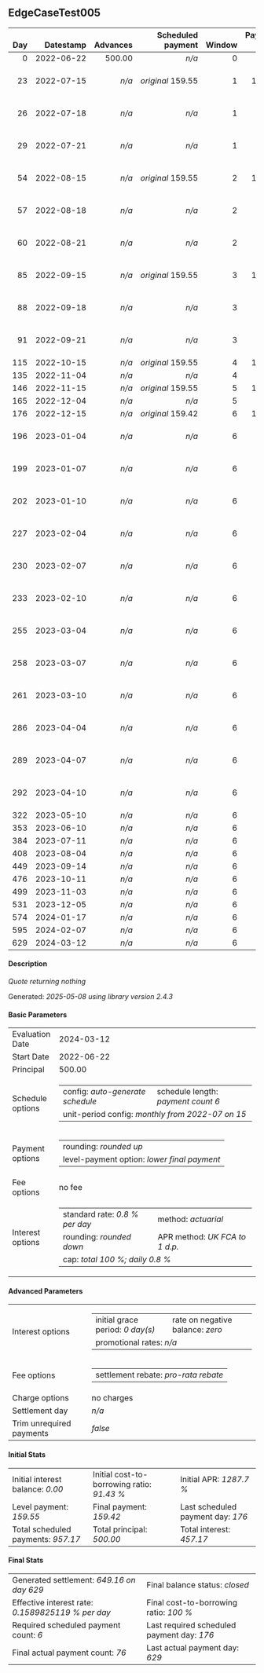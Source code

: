 <h2>EdgeCaseTest005</h2>
<table>
    <thead style="vertical-align: bottom;">
        <th class="ci00" style="text-align: right;">Day</th>
        <th class="ci01" style="text-align: right;">Datestamp</th>
        <th class="ci02" style="text-align: right;">Advances</th>
        <th class="ci03" style="text-align: right;">Scheduled payment</th>
        <th class="ci04" style="text-align: right;">Window</th>
        <th class="ci05" style="text-align: right;">Payment due</th>
        <th class="ci06" style="text-align: right;">Actual payments</th>
        <th class="ci07" style="text-align: right;">Net effect</th>
        <th class="ci08" style="text-align: right;">Payment status</th>
        <th class="ci09" style="text-align: right;">Balance status</th>
        <th class="ci10" style="text-align: right;">Actuarial interest</th>
        <th class="ci11" style="text-align: right;">New interest</th>
        <th class="ci12" style="text-align: right;">Interest portion</th>
        <th class="ci13" style="text-align: right;">Principal portion</th>
        <th class="ci14" style="text-align: right;">Interest balance</th>
        <th class="ci15" style="text-align: right;">Principal balance</th>
    </thead>
    <tr style="text-align: right;">
        <td class="ci00">0</td>
        <td class="ci01" style="white-space: nowrap;">2022-06-22</td>
        <td class="ci02">500.00</td>
        <td class="ci03" style="white-space: nowrap;"><i>n/a<i></td>
        <td class="ci04">0</td>
        <td class="ci05">0.00</td>
        <td class="ci06"><i>n/a</i></td>
        <td class="ci07">0.00</td>
        <td class="ci08"><i>none&nbsp;scheduled</i></td>
        <td class="ci09">open</td>
        <td class="ci10">0.0000</td>
        <td class="ci11">0.0000</td>
        <td class="ci12">0.00</td>
        <td class="ci13">0.00</td>
        <td class="ci14">0.0000</td>
        <td class="ci15">500.00</td>
    </tr>
    <tr style="text-align: right;">
        <td class="ci00">23</td>
        <td class="ci01" style="white-space: nowrap;">2022-07-15</td>
        <td class="ci02"><i>n/a</i></td>
        <td class="ci03" style="white-space: nowrap;"><i>original</i> 159.55</td>
        <td class="ci04">1</td>
        <td class="ci05">159.55</td>
        <td class="ci06">166.67&nbsp;<i>failed</i><br/>66.67&nbsp;<i>failed</i><br/>66.67&nbsp;<i>failed</i></td>
        <td class="ci07">0.00</td>
        <td class="ci08"><i>missed&nbsp;payment</i></td>
        <td class="ci09">open</td>
        <td class="ci10">92.0000</td>
        <td class="ci11">92.0000</td>
        <td class="ci12">0.00</td>
        <td class="ci13">0.00</td>
        <td class="ci14">92.0000</td>
        <td class="ci15">500.00</td>
    </tr>
    <tr style="text-align: right;">
        <td class="ci00">26</td>
        <td class="ci01" style="white-space: nowrap;">2022-07-18</td>
        <td class="ci02"><i>n/a</i></td>
        <td class="ci03" style="white-space: nowrap;"><i>n/a<i></td>
        <td class="ci04">1</td>
        <td class="ci05">0.00</td>
        <td class="ci06">66.67&nbsp;<i>failed</i><br/>66.67&nbsp;<i>failed</i><br/>66.67&nbsp;<i>failed</i></td>
        <td class="ci07">0.00</td>
        <td class="ci08"><i>nothing&nbsp;due</i></td>
        <td class="ci09">open</td>
        <td class="ci10">12.0000</td>
        <td class="ci11">12.0000</td>
        <td class="ci12">0.00</td>
        <td class="ci13">0.00</td>
        <td class="ci14">104.0000</td>
        <td class="ci15">500.00</td>
    </tr>
    <tr style="text-align: right;">
        <td class="ci00">29</td>
        <td class="ci01" style="white-space: nowrap;">2022-07-21</td>
        <td class="ci02"><i>n/a</i></td>
        <td class="ci03" style="white-space: nowrap;"><i>n/a<i></td>
        <td class="ci04">1</td>
        <td class="ci05">0.00</td>
        <td class="ci06">66.67&nbsp;<i>failed</i><br/>66.67&nbsp;<i>failed</i><br/>66.67&nbsp;<i>failed</i></td>
        <td class="ci07">0.00</td>
        <td class="ci08"><i>nothing&nbsp;due</i></td>
        <td class="ci09">open</td>
        <td class="ci10">12.0000</td>
        <td class="ci11">12.0000</td>
        <td class="ci12">0.00</td>
        <td class="ci13">0.00</td>
        <td class="ci14">116.0000</td>
        <td class="ci15">500.00</td>
    </tr>
    <tr style="text-align: right;">
        <td class="ci00">54</td>
        <td class="ci01" style="white-space: nowrap;">2022-08-15</td>
        <td class="ci02"><i>n/a</i></td>
        <td class="ci03" style="white-space: nowrap;"><i>original</i> 159.55</td>
        <td class="ci04">2</td>
        <td class="ci05">159.55</td>
        <td class="ci06">66.67&nbsp;<i>failed</i><br/>66.67&nbsp;<i>failed</i><br/>66.67&nbsp;<i>failed</i></td>
        <td class="ci07">0.00</td>
        <td class="ci08"><i>missed&nbsp;payment</i></td>
        <td class="ci09">open</td>
        <td class="ci10">100.0000</td>
        <td class="ci11">100.0000</td>
        <td class="ci12">0.00</td>
        <td class="ci13">0.00</td>
        <td class="ci14">216.0000</td>
        <td class="ci15">500.00</td>
    </tr>
    <tr style="text-align: right;">
        <td class="ci00">57</td>
        <td class="ci01" style="white-space: nowrap;">2022-08-18</td>
        <td class="ci02"><i>n/a</i></td>
        <td class="ci03" style="white-space: nowrap;"><i>n/a<i></td>
        <td class="ci04">2</td>
        <td class="ci05">0.00</td>
        <td class="ci06">66.67&nbsp;<i>failed</i><br/>66.67&nbsp;<i>failed</i><br/>66.67&nbsp;<i>failed</i></td>
        <td class="ci07">0.00</td>
        <td class="ci08"><i>nothing&nbsp;due</i></td>
        <td class="ci09">open</td>
        <td class="ci10">12.0000</td>
        <td class="ci11">12.0000</td>
        <td class="ci12">0.00</td>
        <td class="ci13">0.00</td>
        <td class="ci14">228.0000</td>
        <td class="ci15">500.00</td>
    </tr>
    <tr style="text-align: right;">
        <td class="ci00">60</td>
        <td class="ci01" style="white-space: nowrap;">2022-08-21</td>
        <td class="ci02"><i>n/a</i></td>
        <td class="ci03" style="white-space: nowrap;"><i>n/a<i></td>
        <td class="ci04">2</td>
        <td class="ci05">0.00</td>
        <td class="ci06">66.67&nbsp;<i>failed</i><br/>66.67&nbsp;<i>failed</i><br/>66.67&nbsp;<i>failed</i></td>
        <td class="ci07">0.00</td>
        <td class="ci08"><i>nothing&nbsp;due</i></td>
        <td class="ci09">open</td>
        <td class="ci10">12.0000</td>
        <td class="ci11">12.0000</td>
        <td class="ci12">0.00</td>
        <td class="ci13">0.00</td>
        <td class="ci14">240.0000</td>
        <td class="ci15">500.00</td>
    </tr>
    <tr style="text-align: right;">
        <td class="ci00">85</td>
        <td class="ci01" style="white-space: nowrap;">2022-09-15</td>
        <td class="ci02"><i>n/a</i></td>
        <td class="ci03" style="white-space: nowrap;"><i>original</i> 159.55</td>
        <td class="ci04">3</td>
        <td class="ci05">159.55</td>
        <td class="ci06">66.67&nbsp;<i>failed</i><br/>66.67&nbsp;<i>failed</i><br/>66.67&nbsp;<i>failed</i></td>
        <td class="ci07">0.00</td>
        <td class="ci08"><i>missed&nbsp;payment</i></td>
        <td class="ci09">open</td>
        <td class="ci10">100.0000</td>
        <td class="ci11">100.0000</td>
        <td class="ci12">0.00</td>
        <td class="ci13">0.00</td>
        <td class="ci14">340.0000</td>
        <td class="ci15">500.00</td>
    </tr>
    <tr style="text-align: right;">
        <td class="ci00">88</td>
        <td class="ci01" style="white-space: nowrap;">2022-09-18</td>
        <td class="ci02"><i>n/a</i></td>
        <td class="ci03" style="white-space: nowrap;"><i>n/a<i></td>
        <td class="ci04">3</td>
        <td class="ci05">0.00</td>
        <td class="ci06">66.67&nbsp;<i>failed</i><br/>66.67&nbsp;<i>failed</i><br/>66.67&nbsp;<i>failed</i></td>
        <td class="ci07">0.00</td>
        <td class="ci08"><i>nothing&nbsp;due</i></td>
        <td class="ci09">open</td>
        <td class="ci10">12.0000</td>
        <td class="ci11">12.0000</td>
        <td class="ci12">0.00</td>
        <td class="ci13">0.00</td>
        <td class="ci14">352.0000</td>
        <td class="ci15">500.00</td>
    </tr>
    <tr style="text-align: right;">
        <td class="ci00">91</td>
        <td class="ci01" style="white-space: nowrap;">2022-09-21</td>
        <td class="ci02"><i>n/a</i></td>
        <td class="ci03" style="white-space: nowrap;"><i>n/a<i></td>
        <td class="ci04">3</td>
        <td class="ci05">0.00</td>
        <td class="ci06">66.67&nbsp;<i>failed</i><br/>66.67&nbsp;<i>failed</i><br/>66.67&nbsp;<i>failed</i></td>
        <td class="ci07">0.00</td>
        <td class="ci08"><i>nothing&nbsp;due</i></td>
        <td class="ci09">open</td>
        <td class="ci10">12.0000</td>
        <td class="ci11">12.0000</td>
        <td class="ci12">0.00</td>
        <td class="ci13">0.00</td>
        <td class="ci14">364.0000</td>
        <td class="ci15">500.00</td>
    </tr>
    <tr style="text-align: right;">
        <td class="ci00">115</td>
        <td class="ci01" style="white-space: nowrap;">2022-10-15</td>
        <td class="ci02"><i>n/a</i></td>
        <td class="ci03" style="white-space: nowrap;"><i>original</i> 159.55</td>
        <td class="ci04">4</td>
        <td class="ci05">159.55</td>
        <td class="ci06"><i>n/a</i></td>
        <td class="ci07">0.00</td>
        <td class="ci08"><i>paid&nbsp;later&nbsp;owing</i>&nbsp;76.22</td>
        <td class="ci09">open</td>
        <td class="ci10">96.0000</td>
        <td class="ci11">96.0000</td>
        <td class="ci12">0.00</td>
        <td class="ci13">0.00</td>
        <td class="ci14">460.0000</td>
        <td class="ci15">500.00</td>
    </tr>
    <tr style="text-align: right;">
        <td class="ci00">135</td>
        <td class="ci01" style="white-space: nowrap;">2022-11-04</td>
        <td class="ci02"><i>n/a</i></td>
        <td class="ci03" style="white-space: nowrap;"><i>n/a<i></td>
        <td class="ci04">4</td>
        <td class="ci05">0.00</td>
        <td class="ci06"><i>confirmed</i>&nbsp;83.33</td>
        <td class="ci07">83.33</td>
        <td class="ci08"><i>extra&nbsp;payment</i></td>
        <td class="ci09">open</td>
        <td class="ci10">40.0000</td>
        <td class="ci11">40.0000</td>
        <td class="ci12">83.33</td>
        <td class="ci13">0.00</td>
        <td class="ci14">416.6700</td>
        <td class="ci15">500.00</td>
    </tr>
    <tr style="text-align: right;">
        <td class="ci00">146</td>
        <td class="ci01" style="white-space: nowrap;">2022-11-15</td>
        <td class="ci02"><i>n/a</i></td>
        <td class="ci03" style="white-space: nowrap;"><i>original</i> 159.55</td>
        <td class="ci04">5</td>
        <td class="ci05">159.55</td>
        <td class="ci06"><i>n/a</i></td>
        <td class="ci07">0.00</td>
        <td class="ci08"><i>paid&nbsp;later&nbsp;owing</i>&nbsp;76.22</td>
        <td class="ci09">open</td>
        <td class="ci10">0.0000</td>
        <td class="ci11">0.0000</td>
        <td class="ci12">0.00</td>
        <td class="ci13">0.00</td>
        <td class="ci14">416.6700</td>
        <td class="ci15">500.00</td>
    </tr>
    <tr style="text-align: right;">
        <td class="ci00">165</td>
        <td class="ci01" style="white-space: nowrap;">2022-12-04</td>
        <td class="ci02"><i>n/a</i></td>
        <td class="ci03" style="white-space: nowrap;"><i>n/a<i></td>
        <td class="ci04">5</td>
        <td class="ci05">0.00</td>
        <td class="ci06"><i>confirmed</i>&nbsp;83.33</td>
        <td class="ci07">83.33</td>
        <td class="ci08"><i>extra&nbsp;payment</i></td>
        <td class="ci09">open</td>
        <td class="ci10">0.0000</td>
        <td class="ci11">0.0000</td>
        <td class="ci12">83.33</td>
        <td class="ci13">0.00</td>
        <td class="ci14">333.3400</td>
        <td class="ci15">500.00</td>
    </tr>
    <tr style="text-align: right;">
        <td class="ci00">176</td>
        <td class="ci01" style="white-space: nowrap;">2022-12-15</td>
        <td class="ci02"><i>n/a</i></td>
        <td class="ci03" style="white-space: nowrap;"><i>original</i> 159.42</td>
        <td class="ci04">6</td>
        <td class="ci05">159.42</td>
        <td class="ci06"><i>n/a</i></td>
        <td class="ci07">0.00</td>
        <td class="ci08"><i>paid&nbsp;later&nbsp;in&nbsp;full</i></td>
        <td class="ci09">open</td>
        <td class="ci10">0.0000</td>
        <td class="ci11">0.0000</td>
        <td class="ci12">0.00</td>
        <td class="ci13">0.00</td>
        <td class="ci14">333.3400</td>
        <td class="ci15">500.00</td>
    </tr>
    <tr style="text-align: right;">
        <td class="ci00">196</td>
        <td class="ci01" style="white-space: nowrap;">2023-01-04</td>
        <td class="ci02"><i>n/a</i></td>
        <td class="ci03" style="white-space: nowrap;"><i>n/a<i></td>
        <td class="ci04">6</td>
        <td class="ci05">0.00</td>
        <td class="ci06">83.33&nbsp;<i>failed</i><br/>83.33&nbsp;<i>failed</i><br/>83.33&nbsp;<i>failed</i></td>
        <td class="ci07">0.00</td>
        <td class="ci08"><i>nothing&nbsp;due</i></td>
        <td class="ci09">open</td>
        <td class="ci10">0.0000</td>
        <td class="ci11">0.0000</td>
        <td class="ci12">0.00</td>
        <td class="ci13">0.00</td>
        <td class="ci14">333.3400</td>
        <td class="ci15">500.00</td>
    </tr>
    <tr style="text-align: right;">
        <td class="ci00">199</td>
        <td class="ci01" style="white-space: nowrap;">2023-01-07</td>
        <td class="ci02"><i>n/a</i></td>
        <td class="ci03" style="white-space: nowrap;"><i>n/a<i></td>
        <td class="ci04">6</td>
        <td class="ci05">0.00</td>
        <td class="ci06">83.33&nbsp;<i>failed</i><br/>83.33&nbsp;<i>failed</i><br/>83.33&nbsp;<i>failed</i></td>
        <td class="ci07">0.00</td>
        <td class="ci08"><i>nothing&nbsp;due</i></td>
        <td class="ci09">open</td>
        <td class="ci10">0.0000</td>
        <td class="ci11">0.0000</td>
        <td class="ci12">0.00</td>
        <td class="ci13">0.00</td>
        <td class="ci14">333.3400</td>
        <td class="ci15">500.00</td>
    </tr>
    <tr style="text-align: right;">
        <td class="ci00">202</td>
        <td class="ci01" style="white-space: nowrap;">2023-01-10</td>
        <td class="ci02"><i>n/a</i></td>
        <td class="ci03" style="white-space: nowrap;"><i>n/a<i></td>
        <td class="ci04">6</td>
        <td class="ci05">0.00</td>
        <td class="ci06">83.33&nbsp;<i>failed</i><br/>83.33&nbsp;<i>failed</i><br/>83.33&nbsp;<i>failed</i></td>
        <td class="ci07">0.00</td>
        <td class="ci08"><i>nothing&nbsp;due</i></td>
        <td class="ci09">open</td>
        <td class="ci10">0.0000</td>
        <td class="ci11">0.0000</td>
        <td class="ci12">0.00</td>
        <td class="ci13">0.00</td>
        <td class="ci14">333.3400</td>
        <td class="ci15">500.00</td>
    </tr>
    <tr style="text-align: right;">
        <td class="ci00">227</td>
        <td class="ci01" style="white-space: nowrap;">2023-02-04</td>
        <td class="ci02"><i>n/a</i></td>
        <td class="ci03" style="white-space: nowrap;"><i>n/a<i></td>
        <td class="ci04">6</td>
        <td class="ci05">0.00</td>
        <td class="ci06">83.33&nbsp;<i>failed</i><br/>83.33&nbsp;<i>failed</i><br/>83.33&nbsp;<i>failed</i></td>
        <td class="ci07">0.00</td>
        <td class="ci08"><i>nothing&nbsp;due</i></td>
        <td class="ci09">open</td>
        <td class="ci10">0.0000</td>
        <td class="ci11">0.0000</td>
        <td class="ci12">0.00</td>
        <td class="ci13">0.00</td>
        <td class="ci14">333.3400</td>
        <td class="ci15">500.00</td>
    </tr>
    <tr style="text-align: right;">
        <td class="ci00">230</td>
        <td class="ci01" style="white-space: nowrap;">2023-02-07</td>
        <td class="ci02"><i>n/a</i></td>
        <td class="ci03" style="white-space: nowrap;"><i>n/a<i></td>
        <td class="ci04">6</td>
        <td class="ci05">0.00</td>
        <td class="ci06">83.33&nbsp;<i>failed</i><br/>83.33&nbsp;<i>failed</i><br/>83.33&nbsp;<i>failed</i></td>
        <td class="ci07">0.00</td>
        <td class="ci08"><i>nothing&nbsp;due</i></td>
        <td class="ci09">open</td>
        <td class="ci10">0.0000</td>
        <td class="ci11">0.0000</td>
        <td class="ci12">0.00</td>
        <td class="ci13">0.00</td>
        <td class="ci14">333.3400</td>
        <td class="ci15">500.00</td>
    </tr>
    <tr style="text-align: right;">
        <td class="ci00">233</td>
        <td class="ci01" style="white-space: nowrap;">2023-02-10</td>
        <td class="ci02"><i>n/a</i></td>
        <td class="ci03" style="white-space: nowrap;"><i>n/a<i></td>
        <td class="ci04">6</td>
        <td class="ci05">0.00</td>
        <td class="ci06">83.33&nbsp;<i>failed</i><br/>83.33&nbsp;<i>failed</i><br/>83.33&nbsp;<i>failed</i></td>
        <td class="ci07">0.00</td>
        <td class="ci08"><i>nothing&nbsp;due</i></td>
        <td class="ci09">open</td>
        <td class="ci10">0.0000</td>
        <td class="ci11">0.0000</td>
        <td class="ci12">0.00</td>
        <td class="ci13">0.00</td>
        <td class="ci14">333.3400</td>
        <td class="ci15">500.00</td>
    </tr>
    <tr style="text-align: right;">
        <td class="ci00">255</td>
        <td class="ci01" style="white-space: nowrap;">2023-03-04</td>
        <td class="ci02"><i>n/a</i></td>
        <td class="ci03" style="white-space: nowrap;"><i>n/a<i></td>
        <td class="ci04">6</td>
        <td class="ci05">0.00</td>
        <td class="ci06">83.33&nbsp;<i>failed</i><br/>83.33&nbsp;<i>failed</i><br/>83.33&nbsp;<i>failed</i></td>
        <td class="ci07">0.00</td>
        <td class="ci08"><i>nothing&nbsp;due</i></td>
        <td class="ci09">open</td>
        <td class="ci10">0.0000</td>
        <td class="ci11">0.0000</td>
        <td class="ci12">0.00</td>
        <td class="ci13">0.00</td>
        <td class="ci14">333.3400</td>
        <td class="ci15">500.00</td>
    </tr>
    <tr style="text-align: right;">
        <td class="ci00">258</td>
        <td class="ci01" style="white-space: nowrap;">2023-03-07</td>
        <td class="ci02"><i>n/a</i></td>
        <td class="ci03" style="white-space: nowrap;"><i>n/a<i></td>
        <td class="ci04">6</td>
        <td class="ci05">0.00</td>
        <td class="ci06">83.33&nbsp;<i>failed</i><br/>83.33&nbsp;<i>failed</i><br/>83.33&nbsp;<i>failed</i></td>
        <td class="ci07">0.00</td>
        <td class="ci08"><i>nothing&nbsp;due</i></td>
        <td class="ci09">open</td>
        <td class="ci10">0.0000</td>
        <td class="ci11">0.0000</td>
        <td class="ci12">0.00</td>
        <td class="ci13">0.00</td>
        <td class="ci14">333.3400</td>
        <td class="ci15">500.00</td>
    </tr>
    <tr style="text-align: right;">
        <td class="ci00">261</td>
        <td class="ci01" style="white-space: nowrap;">2023-03-10</td>
        <td class="ci02"><i>n/a</i></td>
        <td class="ci03" style="white-space: nowrap;"><i>n/a<i></td>
        <td class="ci04">6</td>
        <td class="ci05">0.00</td>
        <td class="ci06">83.33&nbsp;<i>failed</i><br/>83.33&nbsp;<i>failed</i><br/>83.33&nbsp;<i>failed</i></td>
        <td class="ci07">0.00</td>
        <td class="ci08"><i>nothing&nbsp;due</i></td>
        <td class="ci09">open</td>
        <td class="ci10">0.0000</td>
        <td class="ci11">0.0000</td>
        <td class="ci12">0.00</td>
        <td class="ci13">0.00</td>
        <td class="ci14">333.3400</td>
        <td class="ci15">500.00</td>
    </tr>
    <tr style="text-align: right;">
        <td class="ci00">286</td>
        <td class="ci01" style="white-space: nowrap;">2023-04-04</td>
        <td class="ci02"><i>n/a</i></td>
        <td class="ci03" style="white-space: nowrap;"><i>n/a<i></td>
        <td class="ci04">6</td>
        <td class="ci05">0.00</td>
        <td class="ci06">83.33&nbsp;<i>failed</i><br/>83.33&nbsp;<i>failed</i><br/>83.33&nbsp;<i>failed</i></td>
        <td class="ci07">0.00</td>
        <td class="ci08"><i>nothing&nbsp;due</i></td>
        <td class="ci09">open</td>
        <td class="ci10">0.0000</td>
        <td class="ci11">0.0000</td>
        <td class="ci12">0.00</td>
        <td class="ci13">0.00</td>
        <td class="ci14">333.3400</td>
        <td class="ci15">500.00</td>
    </tr>
    <tr style="text-align: right;">
        <td class="ci00">289</td>
        <td class="ci01" style="white-space: nowrap;">2023-04-07</td>
        <td class="ci02"><i>n/a</i></td>
        <td class="ci03" style="white-space: nowrap;"><i>n/a<i></td>
        <td class="ci04">6</td>
        <td class="ci05">0.00</td>
        <td class="ci06">83.33&nbsp;<i>failed</i><br/>83.33&nbsp;<i>failed</i><br/>83.33&nbsp;<i>failed</i></td>
        <td class="ci07">0.00</td>
        <td class="ci08"><i>nothing&nbsp;due</i></td>
        <td class="ci09">open</td>
        <td class="ci10">0.0000</td>
        <td class="ci11">0.0000</td>
        <td class="ci12">0.00</td>
        <td class="ci13">0.00</td>
        <td class="ci14">333.3400</td>
        <td class="ci15">500.00</td>
    </tr>
    <tr style="text-align: right;">
        <td class="ci00">292</td>
        <td class="ci01" style="white-space: nowrap;">2023-04-10</td>
        <td class="ci02"><i>n/a</i></td>
        <td class="ci03" style="white-space: nowrap;"><i>n/a<i></td>
        <td class="ci04">6</td>
        <td class="ci05">0.00</td>
        <td class="ci06">83.33&nbsp;<i>failed</i><br/>83.33&nbsp;<i>failed</i><br/>83.33&nbsp;<i>failed</i></td>
        <td class="ci07">0.00</td>
        <td class="ci08"><i>nothing&nbsp;due</i></td>
        <td class="ci09">open</td>
        <td class="ci10">0.0000</td>
        <td class="ci11">0.0000</td>
        <td class="ci12">0.00</td>
        <td class="ci13">0.00</td>
        <td class="ci14">333.3400</td>
        <td class="ci15">500.00</td>
    </tr>
    <tr style="text-align: right;">
        <td class="ci00">322</td>
        <td class="ci01" style="white-space: nowrap;">2023-05-10</td>
        <td class="ci02"><i>n/a</i></td>
        <td class="ci03" style="white-space: nowrap;"><i>n/a<i></td>
        <td class="ci04">6</td>
        <td class="ci05">0.00</td>
        <td class="ci06"><i>confirmed</i>&nbsp;17.58</td>
        <td class="ci07">17.58</td>
        <td class="ci08"><i>extra&nbsp;payment</i></td>
        <td class="ci09">open</td>
        <td class="ci10">0.0000</td>
        <td class="ci11">0.0000</td>
        <td class="ci12">17.58</td>
        <td class="ci13">0.00</td>
        <td class="ci14">315.7600</td>
        <td class="ci15">500.00</td>
    </tr>
    <tr style="text-align: right;">
        <td class="ci00">353</td>
        <td class="ci01" style="white-space: nowrap;">2023-06-10</td>
        <td class="ci02"><i>n/a</i></td>
        <td class="ci03" style="white-space: nowrap;"><i>n/a<i></td>
        <td class="ci04">6</td>
        <td class="ci05">0.00</td>
        <td class="ci06"><i>confirmed</i>&nbsp;17.58</td>
        <td class="ci07">17.58</td>
        <td class="ci08"><i>extra&nbsp;payment</i></td>
        <td class="ci09">open</td>
        <td class="ci10">0.0000</td>
        <td class="ci11">0.0000</td>
        <td class="ci12">17.58</td>
        <td class="ci13">0.00</td>
        <td class="ci14">298.1800</td>
        <td class="ci15">500.00</td>
    </tr>
    <tr style="text-align: right;">
        <td class="ci00">384</td>
        <td class="ci01" style="white-space: nowrap;">2023-07-11</td>
        <td class="ci02"><i>n/a</i></td>
        <td class="ci03" style="white-space: nowrap;"><i>n/a<i></td>
        <td class="ci04">6</td>
        <td class="ci05">0.00</td>
        <td class="ci06"><i>confirmed</i>&nbsp;17.58</td>
        <td class="ci07">17.58</td>
        <td class="ci08"><i>extra&nbsp;payment</i></td>
        <td class="ci09">open</td>
        <td class="ci10">0.0000</td>
        <td class="ci11">0.0000</td>
        <td class="ci12">17.58</td>
        <td class="ci13">0.00</td>
        <td class="ci14">280.6000</td>
        <td class="ci15">500.00</td>
    </tr>
    <tr style="text-align: right;">
        <td class="ci00">408</td>
        <td class="ci01" style="white-space: nowrap;">2023-08-04</td>
        <td class="ci02"><i>n/a</i></td>
        <td class="ci03" style="white-space: nowrap;"><i>n/a<i></td>
        <td class="ci04">6</td>
        <td class="ci05">0.00</td>
        <td class="ci06"><i>confirmed</i>&nbsp;17.58</td>
        <td class="ci07">17.58</td>
        <td class="ci08"><i>extra&nbsp;payment</i></td>
        <td class="ci09">open</td>
        <td class="ci10">0.0000</td>
        <td class="ci11">0.0000</td>
        <td class="ci12">17.58</td>
        <td class="ci13">0.00</td>
        <td class="ci14">263.0200</td>
        <td class="ci15">500.00</td>
    </tr>
    <tr style="text-align: right;">
        <td class="ci00">449</td>
        <td class="ci01" style="white-space: nowrap;">2023-09-14</td>
        <td class="ci02"><i>n/a</i></td>
        <td class="ci03" style="white-space: nowrap;"><i>n/a<i></td>
        <td class="ci04">6</td>
        <td class="ci05">0.00</td>
        <td class="ci06"><i>confirmed</i>&nbsp;17.58</td>
        <td class="ci07">17.58</td>
        <td class="ci08"><i>extra&nbsp;payment</i></td>
        <td class="ci09">open</td>
        <td class="ci10">0.0000</td>
        <td class="ci11">0.0000</td>
        <td class="ci12">17.58</td>
        <td class="ci13">0.00</td>
        <td class="ci14">245.4400</td>
        <td class="ci15">500.00</td>
    </tr>
    <tr style="text-align: right;">
        <td class="ci00">476</td>
        <td class="ci01" style="white-space: nowrap;">2023-10-11</td>
        <td class="ci02"><i>n/a</i></td>
        <td class="ci03" style="white-space: nowrap;"><i>n/a<i></td>
        <td class="ci04">6</td>
        <td class="ci05">0.00</td>
        <td class="ci06"><i>confirmed</i>&nbsp;17.58</td>
        <td class="ci07">17.58</td>
        <td class="ci08"><i>extra&nbsp;payment</i></td>
        <td class="ci09">open</td>
        <td class="ci10">0.0000</td>
        <td class="ci11">0.0000</td>
        <td class="ci12">17.58</td>
        <td class="ci13">0.00</td>
        <td class="ci14">227.8600</td>
        <td class="ci15">500.00</td>
    </tr>
    <tr style="text-align: right;">
        <td class="ci00">499</td>
        <td class="ci01" style="white-space: nowrap;">2023-11-03</td>
        <td class="ci02"><i>n/a</i></td>
        <td class="ci03" style="white-space: nowrap;"><i>n/a<i></td>
        <td class="ci04">6</td>
        <td class="ci05">0.00</td>
        <td class="ci06"><i>confirmed</i>&nbsp;15.74</td>
        <td class="ci07">15.74</td>
        <td class="ci08"><i>extra&nbsp;payment</i></td>
        <td class="ci09">open</td>
        <td class="ci10">0.0000</td>
        <td class="ci11">0.0000</td>
        <td class="ci12">15.74</td>
        <td class="ci13">0.00</td>
        <td class="ci14">212.1200</td>
        <td class="ci15">500.00</td>
    </tr>
    <tr style="text-align: right;">
        <td class="ci00">531</td>
        <td class="ci01" style="white-space: nowrap;">2023-12-05</td>
        <td class="ci02"><i>n/a</i></td>
        <td class="ci03" style="white-space: nowrap;"><i>n/a<i></td>
        <td class="ci04">6</td>
        <td class="ci05">0.00</td>
        <td class="ci06"><i>confirmed</i>&nbsp;15.74</td>
        <td class="ci07">15.74</td>
        <td class="ci08"><i>extra&nbsp;payment</i></td>
        <td class="ci09">open</td>
        <td class="ci10">0.0000</td>
        <td class="ci11">0.0000</td>
        <td class="ci12">15.74</td>
        <td class="ci13">0.00</td>
        <td class="ci14">196.3800</td>
        <td class="ci15">500.00</td>
    </tr>
    <tr style="text-align: right;">
        <td class="ci00">574</td>
        <td class="ci01" style="white-space: nowrap;">2024-01-17</td>
        <td class="ci02"><i>n/a</i></td>
        <td class="ci03" style="white-space: nowrap;"><i>n/a<i></td>
        <td class="ci04">6</td>
        <td class="ci05">0.00</td>
        <td class="ci06"><i>confirmed</i>&nbsp;15.74</td>
        <td class="ci07">15.74</td>
        <td class="ci08"><i>extra&nbsp;payment</i></td>
        <td class="ci09">open</td>
        <td class="ci10">0.0000</td>
        <td class="ci11">0.0000</td>
        <td class="ci12">15.74</td>
        <td class="ci13">0.00</td>
        <td class="ci14">180.6400</td>
        <td class="ci15">500.00</td>
    </tr>
    <tr style="text-align: right;">
        <td class="ci00">595</td>
        <td class="ci01" style="white-space: nowrap;">2024-02-07</td>
        <td class="ci02"><i>n/a</i></td>
        <td class="ci03" style="white-space: nowrap;"><i>n/a<i></td>
        <td class="ci04">6</td>
        <td class="ci05">0.00</td>
        <td class="ci06"><i>confirmed</i>&nbsp;15.74</td>
        <td class="ci07">15.74</td>
        <td class="ci08"><i>extra&nbsp;payment</i></td>
        <td class="ci09">open</td>
        <td class="ci10">0.0000</td>
        <td class="ci11">0.0000</td>
        <td class="ci12">15.74</td>
        <td class="ci13">0.00</td>
        <td class="ci14">164.9000</td>
        <td class="ci15">500.00</td>
    </tr>
    <tr style="text-align: right;">
        <td class="ci00">629</td>
        <td class="ci01" style="white-space: nowrap;">2024-03-12</td>
        <td class="ci02"><i>n/a</i></td>
        <td class="ci03" style="white-space: nowrap;"><i>n/a<i></td>
        <td class="ci04">6</td>
        <td class="ci05">0.00</td>
        <td class="ci06"><i>confirmed</i>&nbsp;15.74</td>
        <td class="ci07">664.90</td>
        <td class="ci08"><i>generated</i></td>
        <td class="ci09">closed</td>
        <td class="ci10">0.0000</td>
        <td class="ci11">0.0000</td>
        <td class="ci12">164.90</td>
        <td class="ci13">500.00</td>
        <td class="ci14">0.0000</td>
        <td class="ci15">0.00</td>
    </tr>
</table>
<h4>Description</h4>
<p><i>Quote returning nothing</i></p>
<p>Generated: <i>2025-05-08 using library version 2.4.3</i></p>
<h4>Basic Parameters</h4>
<table>
    <tr>
        <td>Evaluation Date</td>
        <td>2024-03-12</td>
    </tr>
    <tr>
        <td>Start Date</td>
        <td>2022-06-22</td>
    </tr>
    <tr>
        <td>Principal</td>
        <td>500.00</td>
    </tr>
    <tr>
        <td>Schedule options</td>
        <td>
            <table>
                <tr>
                    <td>config: <i>auto-generate schedule</i></td>
                    <td>schedule length: <i><i>payment count</i> 6</i></td>
                </tr>
                <tr>
                    <td colspan="2" style="white-space: nowrap;">unit-period config: <i>monthly from 2022-07 on 15</i></td>
                </tr>
            </table>
        </td>
    </tr>
    <tr>
        <td>Payment options</td>
        <td>
            <table>
                <tr>
                    <td>rounding: <i>rounded up</i></td>
                </tr>
                <tr>
                    <td>level-payment option: <i>lower&nbsp;final&nbsp;payment</i></td>
                </tr>
            </table>
        </td>
    </tr>
    <tr>
        <td>Fee options</td>
        <td>no fee
        </td>
    </tr>
    <tr>
        <td>Interest options</td>
        <td>
            <table>
                <tr>
                    <td>standard rate: <i>0.8 % per day</i></td>
                    <td>method: <i>actuarial</i></td>
                </tr>
                <tr>
                    <td>rounding: <i>rounded down</i></td>
                    <td>APR method: <i>UK FCA to 1 d.p.</i></td>
                </tr>
                <tr>
                    <td colspan="2">cap: <i>total 100 %; daily 0.8 %</td>
                </tr>
            </table>
        </td>
    </tr>
</table>
<h4>Advanced Parameters</h4>
<table>
    <tr>
        <td>Interest options</td>
        <td>
            <table>
                <tr>
                    <td>initial grace period: <i>0 day(s)</i></td>
                    <td>rate on negative balance: <i>zero</i></td>
                </tr>
                <tr>
                    <td colspan="2">promotional rates: <i><i>n/a</i></i></td>
                </tr>
            </table>
        </td>
    </tr>
    <tr>
        <td>Fee options</td>
        <td>
            <table>
                <tr>
                    <td>settlement rebate: <i>pro-rata rebate</i></td>
                </tr>
            </table>
        </td>
    </tr>
    <tr>
        <td>Charge options</td>
        <td>no charges
        </td>
    </tr>
    <tr>
        <td>Settlement day</td><td><i><i>n/a</i></i></td>
    </tr>
    <tr>
        <td>Trim unrequired payments</td><td><i>false</i></td>
    </tr>
</table>
<h4>Initial Stats</h4>
<table>
    <tr>
        <td>Initial interest balance: <i>0.00</i></td>
        <td>Initial cost-to-borrowing ratio: <i>91.43 %</i></td>
        <td>Initial APR: <i>1287.7 %</i></td>
    </tr>
    <tr>
        <td>Level payment: <i>159.55</i></td>
        <td>Final payment: <i>159.42</i></td>
        <td>Last scheduled payment day: <i>176</i></td>
    </tr>
    <tr>
        <td>Total scheduled payments: <i>957.17</i></td>
        <td>Total principal: <i>500.00</i></td>
        <td>Total interest: <i>457.17</i></td>
    </tr>
</table>
<h4>Final Stats</h4>
<table>
    <tr>
        <td>Generated settlement: <i>649.16 on day 629</i></td>
        <td>Final balance status: <i>closed</i></td>
    </tr>
    <tr>
        <td>Effective interest rate: <i>0.1589825119 % per day</i></td>
        <td>Final cost-to-borrowing ratio: <i>100 %</i></td>
    </tr>
    <tr>
        <td>Required scheduled payment count: <i>6</i></td>
        <td>Last required scheduled payment day: <i>176</i></td>
    </tr>
    <tr>
        <td>Final actual payment count: <i>76</i></td>
        <td>Last actual payment day: <i>629</i></td>
    </tr>
</table>
